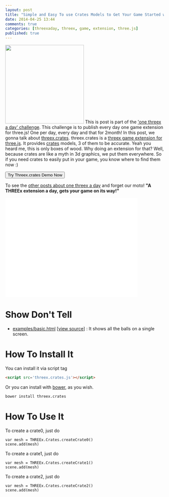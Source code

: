 ```yaml
---
layout: post
title: "Simple and Easy To use Crates Models to Get Your Game Started with THREEx.Crates Game Extension For THREE.js"
date: 2014-04-25 13:44
comments: true
categories: [threexaday, threex, game, extension, three.js]
published: true
---
```


<a href='http://jeromeetienne.github.io/threex.crates/examples/basic.html' target='_blank'><img class="right" src="https://raw.githubusercontent.com/jeromeetienne/threex.crates/master/examples/images/screenshot-threex-crates-512x512.jpg" width="250" height="250"></a>
This is post is part of the ['one threex a day' challenge](/blog/categories/threexaday/). 
This challenge is to publish every day one game extension for three.js!
One per day, every day and that for 2month!
In this post, we gonna talk about 
[threex.crates](http://www.threejsgames.com/extensions/#threex.crates).
threex.crates is a [threex game extension for three.js](http://www.threejsgame.com/extensions/).
It provides [crates](http://en.wikipedia.org/wiki/Crate) models, 3 of them to be accurate.
Yeah you heard me, this is only boxes of wood. Why doing an extension for that?
Well, because crates are like a myth in 3d graphics, we put them everywhere.
So if you need crates to easily put in your game, you know where to find them now :)

<a href='http://jeromeetienne.github.io/threex.crates/examples/basic.html' target='_blank'><input type="button" value='Try Threex.crates Demo Now' /></a>

To see the [other posts about one threex a day](/blog/categories/threexaday/) and forget our moto!
**"A THREEx extension a day, gets your game on its way!"**

<!-- more -->

<iframe width="420" height="315" src="//www.youtube.com/embed/zEmGzBc8nSY" frameborder="0" allowfullscreen></iframe>



Show Don't Tell
===============
* [examples/basic.html](http://jeromeetienne.github.io/threex.crates/examples/basic.html)
\[[view source](https://github.com/jeromeetienne/threex.crates/blob/master/examples/basic.html)\] :
It shows all the balls on a single screen.

How To Install It
=================

You can install it via script tag

```html
<script src='threex.crates.js'></script>
```

Or you can install with [bower](http://bower.io/), as you wish.

```bash
bower install threex.crates
```

How To Use It
=============

To create a crate0, just do

```
var mesh = THREEx.Crates.createCrate0()
scene.add(mesh)
```

To create a crate1, just do

```
var mesh = THREEx.Crates.createCrate1()
scene.add(mesh)
```

To create a crate2, just do

```
var mesh = THREEx.Crates.createCrate2()
scene.add(mesh)
```